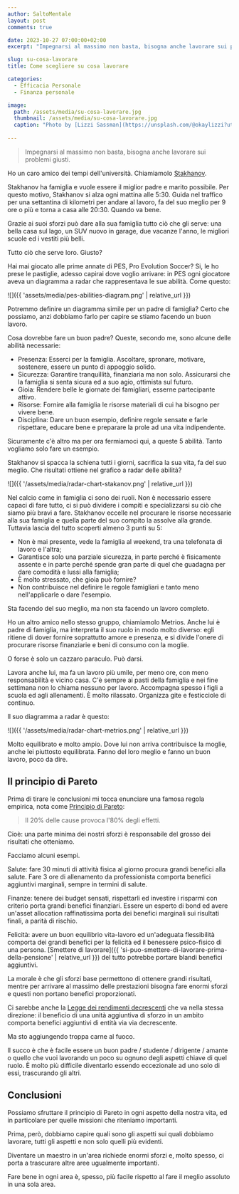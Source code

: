 ```yaml
---
author: SaltoMentale
layout: post
comments: true

date: 2023-10-27 07:00:00+02:00
excerpt: "Impegnarsi al massimo non basta, bisogna anche lavorare sui problemi giusti."

slug: su-cosa-lavorare
title: Come scegliere su cosa lavorare

categories:
  - Efficacia Personale
  - Finanza personale

image:
  path: /assets/media/su-cosa-lavorare.jpg
  thumbnail: /assets/media/su-cosa-lavorare.jpg
  caption: "Photo by [Lizzi Sassman](https://unsplash.com/@okaylizzi?utm_content=creditCopyText&utm_medium=referral&utm_source=unsplash)"
  
---
```


> Impegnarsi al massimo non basta, bisogna anche lavorare sui problemi giusti.

Ho un caro amico dei tempi dell'università. Chiamiamolo [Stakhanov](https://it.wikipedia.org/wiki/Aleksej_Grigor%27evi%C4%8D_Stachanov).

Stakhanov ha famiglia e vuole essere il miglior padre e marito possibile. Per questo motivo, Stakhanov si alza ogni mattina alle 5:30. Guida nel traffico per una settantina di kilometri per andare al lavoro, fa del suo meglio per 9 ore o più e torna a casa alle 20:30. Quando va bene.

Grazie ai suoi sforzi può dare alla sua famiglia tutto ciò che gli serve: una bella casa sul lago, un SUV nuovo in garage, due vacanze l'anno, le migliori scuole ed i vestiti più belli. 

Tutto ciò che serve loro. Giusto?

Hai mai giocato alle prime annate di PES, Pro Evolution Soccer? Si, le ho prese le pastiglie, adesso capirai dove voglio arrivare: in PES ogni giocatore aveva un diagramma a radar che rappresentava le sue abilità. Come questo:

![]({{ 'assets/media/pes-abilities-diagram.png' | relative_url }})

Potremmo definire un diagramma simile per un padre di famiglia? Certo che possiamo, anzi dobbiamo farlo per capire se stiamo facendo un buon lavoro. 

Cosa dovrebbe fare un buon padre? Queste, secondo me, sono alcune delle abilità necessarie:

- Presenza: Esserci per la famiglia. Ascoltare, spronare, motivare, sostenere, essere un punto di appoggio solido.
- Sicurezza: Garantire tranquillità, finanziaria ma non solo. Assicurarsi che la famiglia si senta sicura ed a suo agio, ottimista sul futuro.
- Gioia: Rendere belle le giornate dei famigliari, esserne partecipante attivo.
- Risorse: Fornire alla famiglia le risorse materiali di cui ha bisogno per vivere bene.
- Disciplina: Dare un buon esempio, definire regole sensate e farle rispettare, educare bene e preparare la prole ad una vita indipendente.

Sicuramente c'è altro ma per ora fermiamoci qui, a queste 5 abilità. Tanto vogliamo solo fare un esempio.

Stakhanov si spacca la schiena tutti i giorni, sacrifica la sua vita, fa del suo meglio. Che risultati ottiene nel grafico a radar delle abilità?

![]({{ '/assets/media/radar-chart-stakanov.png' | relative_url }})

Nel calcio come in famiglia ci sono dei ruoli. Non è necessario essere capaci di fare tutto, ci si può dividere i compiti e specializzarsi su ciò che siamo più bravi a fare. Stakhanov eccelle nel procurare le risorse necessarie alla sua famiglia e quella parte del suo compito la assolve alla grande. Tuttavia lascia del tutto scoperti almeno 3 punti su 5: 

- Non è mai presente, vede la famiglia al weekend, tra una telefonata di lavoro e l'altra;
- Garantisce solo una parziale sicurezza, in parte perché è fisicamente assente e in parte perché spende gran parte di quel che guadagna per dare comodità e lussi alla famiglia;
- È molto stressato, che gioia può fornire?
- Non contribuisce nel definire le regole famigliari e tanto meno nell'applicarle o dare l'esempio.

Sta facendo del suo meglio, ma non sta facendo un lavoro completo.

Ho un altro amico nello stesso gruppo, chiamiamolo Metrios. Anche lui è padre di famiglia, ma interpreta il suo ruolo in modo molto diverso: egli ritiene di dover fornire soprattutto amore e presenza, e si divide l'onere di procurare risorse finanziarie e beni di consumo con la moglie. 

O forse è solo un cazzaro paraculo. Può darsi.

Lavora anche lui, ma fa un lavoro più umile, per meno ore, con meno responsabilità e vicino casa. C'è sempre ai pasti della famiglia e nei fine settimana non lo chiama nessuno per lavoro. Accompagna spesso i figli a scuola ed agli allenamenti. È molto rilassato. Organizza gite e festicciole di continuo. 

Il suo diagramma a radar è questo:

![]({{ '/assets/media/radar-chart-metrios.png' | relative_url }})

Molto equilibrato e molto ampio. Dove lui non arriva contribuisce la moglie, anche lei piuttosto equilibrata. Fanno del loro meglio e fanno un buon lavoro, poco da dire.

## Il principio di Pareto

Prima di tirare le conclusioni mi tocca enunciare una famosa regola empirica, nota come [Principio di Pareto](https://it.wikipedia.org/wiki/Principio_di_Pareto): 

> Il 20% delle cause provoca l'80% degli effetti.

Cioè: una parte minima dei nostri sforzi è responsabile del grosso dei risultati che otteniamo.

Facciamo alcuni esempi.

Salute: fare 30 minuti di attività fisica al giorno procura grandi benefici alla salute. Fare 3 ore di allenamento da professionista comporta benefici aggiuntivi marginali, sempre in termini di salute.

Finanze: tenere dei budget sensati, rispettarli ed investire i risparmi con criterio porta grandi benefici finanziari. Essere un esperto di bond ed avere un'asset allocation raffinatissima porta dei benefici marginali sui risultati finali, a parità di rischio.

Felicità: avere un buon equilibrio vita-lavoro ed un'adeguata flessibilità comporta dei grandi benefici per la felicità ed il benessere psico-fisico di una persona. [Smettere di lavorare]({{ 'si-puo-smettere-di-lavorare-prima-della-pensione' | relative_url }}) del tutto potrebbe portare blandi benefici aggiuntivi.

La morale è che gli sforzi base permettono di ottenere grandi risultati, mentre per arrivare al massimo delle prestazioni bisogna fare enormi sforzi e questi non portano benefici proporzionati. 

Ci sarebbe anche la [Legge dei rendimenti decrescenti](https://it.wikipedia.org/wiki/Legge_dei_rendimenti_decrescenti) che va nella stessa direzione: il beneficio di una unità aggiuntiva di sforzo in un ambito comporta benefici aggiuntivi di entità via via decrescente. 

Ma sto aggiungendo troppa carne al fuoco. 

Il succo è che è facile essere un buon padre / studente / dirigente / amante o quello che vuoi lavorando un poco su ognuno degli aspetti chiave di quel ruolo. È molto più difficile diventarlo essendo eccezionale ad uno solo di essi, trascurando gli altri.

## Conclusioni

Possiamo sfruttare il principio di Pareto in ogni aspetto della nostra vita, ed in particolare per quelle missioni che riteniamo importanti. 

Prima, però, dobbiamo capire quali sono gli aspetti sui quali dobbiamo lavorare, tutti gli aspetti e non solo quelli più evidenti.

Diventare un maestro in un'area richiede enormi sforzi e, molto spesso, ci porta a trascurare altre aree ugualmente importanti. 

Fare bene in ogni area è, spesso, più facile rispetto al fare il meglio assoluto in una sola area.
